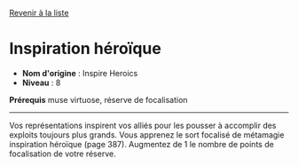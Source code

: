 [Revenir à la liste](..)

# Inspiration héroïque

 * **Nom d'origine** : Inspire Heroics
 * **Niveau** : 8


<p><strong>Prérequis</strong> muse virtuose, réserve de focalisation</p>
<hr>
<p>Vos représentations inspirent vos alliés pour les pousser à accomplir des exploits toujours plus grands. Vous apprenez le sort focalisé de métamagie inspiration héroïque (page 387). Augmentez de 1 le nombre de points de focalisation de votre réserve.</p>